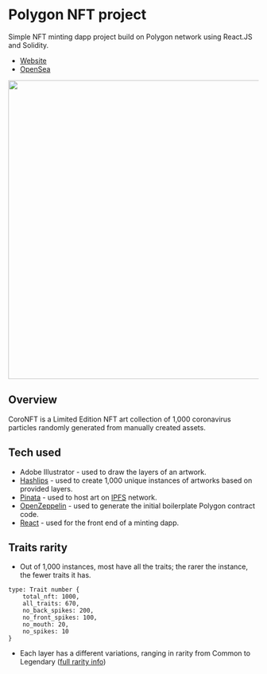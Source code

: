 # Polygon NFT project
Simple NFT minting dapp project build on Polygon network using React.JS and Solidity.
- [Website](https://practical-joliot-27375b.netlify.app/)
- [OpenSea](https://opensea.io/collection/coronft)
<img src="https://i.imgur.com/Tc0bPfP.png" width="600">

## Overview
CoroNFT is a Limited Edition NFT art collection of 1,000 coronavirus particles randomly generated from manually created assets.

## Tech used
- Adobe Illustrator - used to draw the layers of an artwork.
- [Hashlips](https://github.com/HashLips/hashlips_art_engine) - used to create 1,000 unique instances of artworks based on provided layers.
- [Pinata](https://www.pinata.cloud/) - used to host art on [IPFS](https://ipfs.io/) network.
- [OpenZeppelin](https://docs.openzeppelin.com/contracts/4.x/wizard) - used to generate the initial boilerplate Polygon contract code.
- [React](https://reactjs.org/) - used for the front end of a minting dapp.

## Traits rarity
- Out of 1,000 instances, most have all the traits; the rarer the instance, the fewer traits it has.
```
type: Trait number {
	total_nft: 1000,
	all_traits: 670,
	no_back_spikes: 200,
	no_front_spikes: 100,
	no_mouth: 20,
	no_spikes: 10
}
```

- Each layer has a different variations, ranging in rarity from Common to Legendary ([full rarity info](https://github.com/OpTi9/Polygon-NFT-project/blob/main/rarity.txt))
